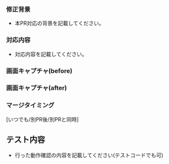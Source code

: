 ### 修正背景
- 本PR対応の背景を記載してください。
### 対応内容
- 対応内容を記載してください。
### 画面キャプチャ(before)

### 画面キャプチャ(after)

### マージタイミング
[いつでも/別PR後/別PRと同時]

## テスト内容
- 行った動作確認の内容を記載してください(テストコードでも可)
